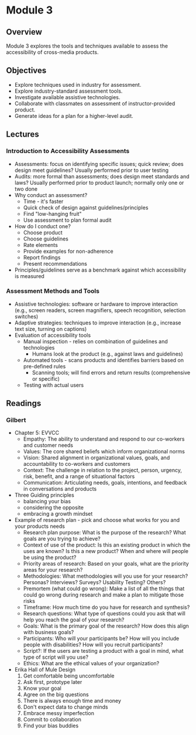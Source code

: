 # Module 3

## Overview

Module 3 explores the tools and techniques available to assess the accessibility of cross-media products.

## Objectives

- Explore techniques used in industry for assessment.
- Explore industry-standard assessment tools.
- Investigate available assistive technologies.
- Collaborate with classmates on assessment of instructor-provided product.
- Generate ideas for a plan for a higher-level audit.

## Lectures

### Introduction to Accessibility Assessments

- Assessments: focus on identifying specific issues; quick review; does design meet guidelines? Usually performed prior to user testing
- Audits: more formal than assessments; does design meet standards and laws? Usually performed prior to product launch; normally only one or two done
- Why conduct an assessment?
  - Time - it's faster
  - Quick check of design against guidelines/principles
  - Find "low-hanging fruit"
  - Use assessment to plan formal audit
- How do I conduct one?
  - Choose product
  - Choose guidelines
  - Rate elements
  - Provide examples for non-adherence
  - Report findings
  - Present recommendations
- Principles/guidelines serve as a benchmark against which accessibility is measured

### Assessment Methods and Tools

- Assistive technologies: software or hardware to improve interaction (e.g., screen readers, screen magnifiers, speech recognition, selection switches)
- Adaptive strategies: techniques to improve interaction (e.g., increase text size, turning on captions)
- Evaluation of accessibility tools
  - Manual inspection - relies on combination of guidelines and technologies
    - Humans look at the product (e.g., against laws and guidelines)
  - Automated tools - scans products and identifies barriers based on pre-defined rules
    - Scanning tools; will find errors and return results (comprehensive or specific)
  - Testing with actual users

## Readings

### Gilbert

- Chapter 5: EVVCC
  - Empathy: The ability to understand and respond to our co-workers and customer needs
  - Values: The core shared beliefs which inform organizational norms
  - Vision: Shared alignment in organizational values, goals, and accountability to co-workers and customers
  - Context: The challenge in relation to the project, person, urgency, risk, benefit, and a range of situational factors
  - Communication: Articulating needs, goals, intentions, and feedback in conversations and products
- Three Guiding principles
  - balancing your bias
  - considering the opposite
  - embracing a growth mindset
- Example of research plan - pick and choose what works for you and your products needs
	- Research plan purpose: What is the purpose of the research? What goals are you trying to achieve?
	- Context of use of the product:	Is this an existing product in which the uses are known? Is this a new product? When and where will people be using the product?
	- Priority areas of research: Based on your goals, what are the priority areas for your research?
	- Methodologies:	What methodologies will you use for your research? Personas? Interviews? Surveys? Usability Testing? Others?
	- Premortem (what could go wrong): Make a list of all the things that could go wrong during research and make a plan to mitigate those risks
	- Timeframe: How much time do you have for research and synthesis?
	- Research questions: What type of questions could you ask that will help you reach the goal of your research?
	- Goals: What is the primary goal of the research? How does this align with business goals?
	- Participants: Who will your participants be? How will you include people with disabilities? How will you recruit participants?
	- Script?: If the users are testing a product with a goal in mind, what type of script will you use?
	- Ethics: What are the ethical values of your organization?
- Erika Hall of Mule Design
    1. Get comfortable being uncomfortable
    2. Ask first, prototype later
    3. Know your goal
    4. Agree on the big questions
    5. There is always enough time and money
    6. Don't expect data to change minds
    7. Embrace messy imperfection
    8. Commit to collaboration
    9. Find your bias buddies